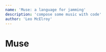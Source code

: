 ```yaml
---
name: 'Muse: a language for jamming'
description: 'compose some music with code'
author: 'Leo McElroy'
---
```


# Muse


